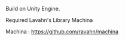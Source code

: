Build on Unity Engine.

Required Lavahn's Library Machina

Machina : https://github.com/ravahn/machina
